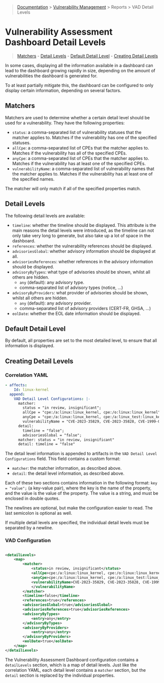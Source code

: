 > [Documentation](../../README.md) >
> [Vulnerability Management](../vulnerability-management.md) >
> Reports >
> VAD Detail Levels

# Vulnerability Assessment Dashboard Detail Levels

> [Matchers](#matchers) -
> [Detail Levels](#detail-levels) -
> [Default Detail Level](#default-detail-level) -
> [Creating Detail Levels](#creating-detail-levels)

In some cases, displaying all the information available in a dashboard can lead to the dashboard growing rapidly in
size, depending on the amount of vulnerabilities the dashboard is generated for.

To at least partially mitigate this, the dashboard can be configured to only display certain information, depending on
several factors.

## Matchers

Matchers are used to determine whether a certain detail level should be used for a vulnerability. They have the
following properties:

- `status`: a comma-separated list of vulnerability statuses that the matcher applies to. Matches if the vulnerability
  has one of the specified statuses.
- `allCpe`: a comma-separated list of CPEs that the matcher applies to. Matches if the vulnerability has all of the
  specified CPEs.
- `anyCpe`: a comma-separated list of CPEs that the matcher applies to. Matches if the vulnerability has at least one of
  the specified CPEs.
- `vulnerabilityName`: a comma-separated list of vulnerability names that the matcher applies to. Matches if the
  vulnerability has at least one of the specified names.

The matcher will only match if all of the specified properties match.

## Detail Levels

The following detail levels are available:

- `timeline`: whether the timeline should be displayed. This attribute is the main reasons the detail levels were
  introduced, as the timeline can not only take very long to generate, but also take up a lot of space in the dashboard.
- `references`: whether the vulnerability references should be displayed.
- `advisoriesGlobal`: whether advisory information should be displayed at all.
- `advisoriesReferences`: whether references in the advisory information should be displayed.
- `advisoryByTypes`: what type of advisories should be shown, whilst all others are hidden.
    - `any` (default): any advisory type.
    - comma-separated list of advisory types (notice, ...)
- `advisoryByProviders`: what provider of advisories should be shown, whilst all others are hidden.
    - `any` (default): any advisory provider.
    - comma-separated list of advisory providers (CERT-FR, GHSA, ...)
- `eolDate`: whether the EOL date information should be displayed.

## Default Detail Level

By default, all properties are set to the most detailed level, to ensure that all information is displayed.

## Creating Detail Levels

### Correlation YAML

```yaml
- affects:
    Id: linux-kernel
  append:
    VAD Detail Level Configurations: |-
      matcher:
        status = "in review, insignificant";
        allCpe = "cpe:/a:linux:linux_kernel, cpe:/o:linux:linux_kernel";
        anyCpe = "cpe:/a:linux:linux_kernel, cpe:/a:linux_test:linux_kernel";
        vulnerabilityName = "CVE-2023-35829, CVE-2023-35828, CVE-1999-0431";
      detail:
        timeline = "false";
        advisoriesGlobal = "false";
      matcher: status = "in review, insignificant"
      detail: timeline = "false"
```

The detail level information is appended to artifacts in the `VAD Detail Level Configurations` field. This field
contains a custom format:

- `matcher`: the matcher information, as described above.
- `detail`: the detail level information, as described above.

Each of these two sections contains information in the following format: `key = "value";` (a key-value pair), where the
key is the name of the property, and the value is the value of the property. The value is a string, and must be enclosed
in double quotes.

The newlines are optional, but make the configuration easier to read. The last semicolon is optional as well.

If multiple detail levels are specified, the individual detail levels must be separated by a newline.

### VAD Configuration

```xml

<detailLevels>
    <map>
        <matcher>
            <status>in review, insignificant</status>
            <allCpe>cpe:/a:linux:linux_kernel, cpe:/o:linux:linux_kernel</allCpe>
            <anyCpe>cpe:/a:linux:linux_kernel, cpe:/a:linux_test:linux_kernel</anyCpe>
            <vulnerabilityName>CVE-2023-35829, CVE-2023-35828, CVE-1999-0431
            </vulnerabilityName>
        </matcher>
        <timeline>false</timeline>
        <references>true</references>
        <advisoriesGlobal>true</advisoriesGlobal>
        <advisoriesReferences>true</advisoriesReferences>
        <advisoryByTypes>
            <entry>any</entry>
        </advisoryByTypes>
        <advisoryByProviders>
            <entry>any</entry>
        </advisoryByProviders>
        <eolDate>true</eolDate>
    </map>
</detailLevels>
```

The Vulnerability Assessment Dashboard configuration contains a `detailLevels` section, which is a map of detail levels.
Just like the correlation YAML, each detail level contains a `matcher` section, but the `detail` section is replaced by
the individual properties.
